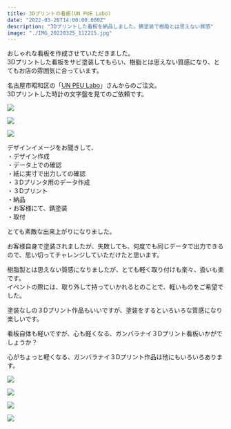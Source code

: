 ```yaml
---
title: 3Dプリントの看板(UN PUE Labo)
date: "2022-03-26T14:00:00.000Z"
description: "3Dプリントした看板を納品しました。錆塗装で樹脂とは思えない質感"
image: "./IMG_20220325_112215.jpg"
---
```


おしゃれな看板を作成させていただきました。  
3Dプリントした看板をサビ塗装してもらい、樹脂とは思えない質感になり、とてもお店の雰囲気に合っています。

名古屋市昭和区の「[UN PEU Labo](https://www.instagram.com/unpeu5/)」さんからのご注文。  
3Dプリントした時計の文字盤を見てのご依頼です。  

![](IMG_20220325_112319.jpg)

![](IMG_20220325_112226.jpg)

![](IMG_20220325_112215.jpg)

デザインイメージをお聞きして、  
・デザイン作成  
・データ上での確認  
・紙に実寸で出力しての確認  
・３Dプリンタ用のデータ作成  
・３Dプリント  
・納品  
・お客様にて、錆塗装  
・取付  

とても素敵な出来上がりになりました。

お客様自身で塗装されましたが、失敗しても、何度でも同じデータで出力できるので、思い切ってチャレンジしていただけたと思います。

樹脂製とは思えない質感になりましたが、とても軽く取り付けも楽々、扱いも楽です。  
イベントの際には、取り外して持っていかれるとのことで、軽いものをご希望でした。  

塗装なしの３Dプリント作品もいいですが、塗装をするといろいろな質感になり楽しいです。  

看板自体も軽いですが、心も軽くなる、ガンバラナイ３Dプリント看板いかがでしょうか？

心がちょっと軽くなる、ガンバラナイ３Dプリント作品は他にもいろいろあります。  

![](IMG_20220125_215156.jpg)

![](IMG_20220116_214758.jpg)

![](IMG_20220103_174804.jpg)

![](IMG_20210630_090209.jpg)
